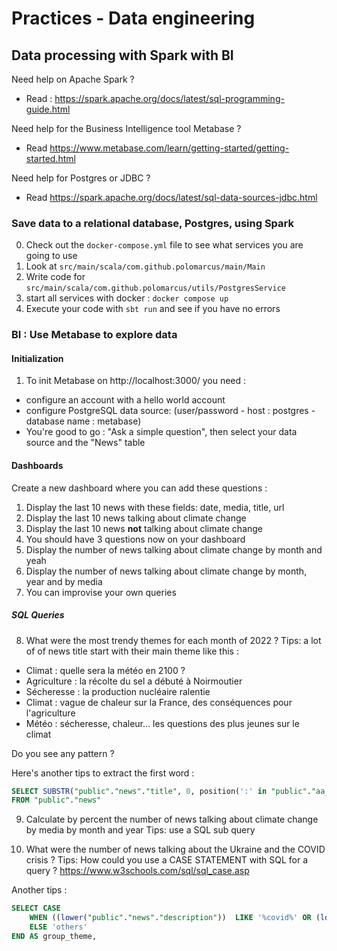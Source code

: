 # Practices - Data engineering

## Data processing with Spark with BI
Need help on Apache Spark ? 
* Read : https://spark.apache.org/docs/latest/sql-programming-guide.html

Need help for the Business Intelligence tool Metabase ? 
* Read https://www.metabase.com/learn/getting-started/getting-started.html

Need help for Postgres or JDBC ?
* Read https://spark.apache.org/docs/latest/sql-data-sources-jdbc.html

### Save data to a relational database, Postgres, using Spark
0. Check out the `docker-compose.yml` file to see what services you are going to use
1. Look at `src/main/scala/com.github.polomarcus/main/Main` 
2. Write code for `src/main/scala/com.github.polomarcus/utils/PostgresService`
3. start all services with docker : `docker compose up`
3. Execute your code with `sbt run` and see if you have no errors

### BI : Use Metabase to explore data
#### Initialization 
1. To init Metabase on http://localhost:3000/ you need :
* configure an account with a hello world account
* configure PostgreSQL data source: (user/password - host : postgres - database name : metabase)
*  You're good to go : "Ask a simple question", then select your data source and the "News" table

#### Dashboards
Create a new dashboard where you can add these questions :

1. Display the last 10 news with these fields:  date, media, title, url
2. Display the last 10 news talking about climate change
3. Display the last 10 news **not** talking about climate change
4. You should have 3 questions now on your dashboard
5. Display the number of news talking about climate change by month and yeah
6. Display the number of news talking about climate change by month, year and by media
7. You can improvise your own queries

##### SQL Queries
8. What were the most trendy themes for each month of 2022 ?
Tips: a lot of of news title start with their main theme like this : 
* Climat : quelle sera la météo en 2100 ?
* Agriculture : la récolte du sel a débuté à Noirmoutier
* Sécheresse : la production nucléaire ralentie
* Climat : vague de chaleur sur la France, des conséquences pour l'agriculture
* Météo : sécheresse, chaleur… les questions des plus jeunes sur le climat

Do you see any pattern ?

Here's another tips to extract the first word :
```sql
SELECT SUBSTR("public"."news"."title", 0, position(':' in "public"."aa_news"."title")) AS theme
FROM "public"."news"
```

9. Calculate by percent the number of news talking about climate change by media by month and year
   Tips: use a SQL sub query

10. What were the number of news talking about the Ukraine and the COVID crisis ?
Tips: How could you use a CASE STATEMENT with SQL for a query ? https://www.w3schools.com/sql/sql_case.asp

Another tips : 
```sql
SELECT CASE 
    WHEN ((lower("public"."news"."description"))  LIKE '%covid%' OR (lower("public"."news"."title"))  LIKE '%covid%') THEN 'covid'
    ELSE 'others'
END AS group_theme,    
```